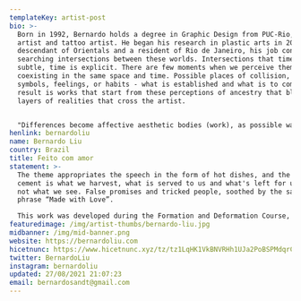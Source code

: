 ```yaml
---
templateKey: artist-post
bio: >-
  Born in 1992, Bernardo holds a degree in Graphic Design from PUC-Rio, an urban
  artist and tattoo artist. He began his research in plastic arts in 2018. A
  descendant of Orientals and a resident of Rio de Janeiro, his job consists of
  searching intersections between these worlds. Intersections that time is
  subtle, time is explicit. There are few moments when we perceive them as
  coexisting in the same space and time. Possible places of collision, whether
  symbols, feelings, or habits - what is established and what is to come. The
  result is works that start from these perceptions of ancestry that blend with
  layers of realities that cross the artist.


  "Differences become affective aesthetic bodies (work), as possible ways of distributing love and understanding." - Edmilson Nunes*
henlink: bernardoliu
name: Bernardo Liu
country: Brazil
title: Feito com amor
statement: >-
  The theme appropriates the speech in the form of hot dishes, and the hardened
  cement is what we harvest, what is served to us and what's left for us, but
  not what we see. False promises and tricked people, soothed by the sarcastic
  phrase “Made with Love”.

  This work was developed during the Formation and Deformation Course, at EAV-Parque Lage. Where we worked during the school term, above questions about transport, food and their crossings.
featuredimage: /img/artist-thumbs/bernardo-liu.jpg
midbanner: /img/mid-banner.png
website: https://bernardoliu.com
hicetnunc: https://www.hicetnunc.xyz/tz/tz1LqHK1VkBNVRHh1UJa2PoBSPMdqrCU63AZ
twitter: BernardoLiu
instagram: bernardoliu
updated: 27/08/2021 21:07:23
email: bernardosandt@gmail.com
---
```

